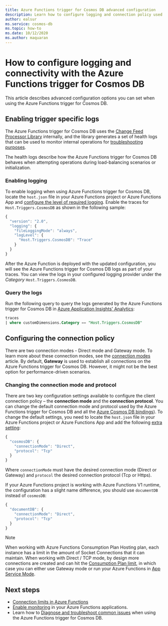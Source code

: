 ```yaml
---
title: Azure Functions trigger for Cosmos DB advanced configuration
description: Learn how to configure logging and connection policy used by Azure Functions trigger for Cosmos DB
author: ealsur
ms.service: cosmos-db
ms.topic: how-to
ms.date: 10/12/2020
ms.author: maquaran
---
```


# How to configure logging and connectivity with the Azure Functions trigger for Cosmos DB

This article describes advanced configuration options you can set when using the Azure Functions trigger for Cosmos DB.

## Enabling trigger specific logs

The Azure Functions trigger for Cosmos DB uses the [Change Feed Processor Library](./change-feed-processor.md) internally, and the library generates a set of health logs that can be used to monitor internal operations for [troubleshooting purposes](./troubleshoot-changefeed-functions.md).

The health logs describe how the Azure Functions trigger for Cosmos DB behaves when attempting operations during load-balancing scenarios or initialization.

### Enabling logging

To enable logging when using Azure Functions trigger for Cosmos DB, locate the `host.json` file in your Azure Functions project or Azure Functions App and [configure the level of required logging](../azure-functions/functions-monitoring.md#log-configuration-in-hostjson). Enable the traces for  `Host.Triggers.CosmosDB` as shown in the following sample:

```js
{
  "version": "2.0",
  "logging": {
    "fileLoggingMode": "always",
    "logLevel": {
      "Host.Triggers.CosmosDB": "Trace"
    }
  }
}
```

After the Azure Function is deployed with the updated configuration, you will see the Azure Functions trigger for Cosmos DB logs as part of your traces. You can view the logs in your configured logging provider under the *Category* `Host.Triggers.CosmosDB`.

### Query the logs

Run the following query to query the logs generated by the Azure Functions trigger for Cosmos DB in [Azure Application Insights' Analytics](../azure-monitor/app/analytics.md):

```sql
traces
| where customDimensions.Category == "Host.Triggers.CosmosDB"
```

## Configuring the connection policy

There are two connection modes - Direct mode and Gateway mode. To learn more about these connection modes, see the [connection modes](sql-sdk-connection-modes.md) article. By default, **Gateway** is used to establish all connections on the Azure Functions trigger for Cosmos DB. However, it might not be the best option for performance-driven scenarios.

### Changing the connection mode and protocol

There are two key configuration settings available to configure the client connection policy – the **connection mode** and the **connection protocol**. You can change the default connection mode and protocol used by the Azure Functions trigger for Cosmos DB and all the [Azure Cosmos DB bindings](../azure-functions/functions-bindings-cosmosdb-v2-output.md)). To change the default settings, you need to locate the `host.json` file in your Azure Functions project or Azure Functions App and add the following [extra setting](../azure-functions/functions-bindings-cosmosdb-v2-output.md#hostjson-settings):

```js
{
  "cosmosDB": {
    "connectionMode": "Direct",
    "protocol": "Tcp"
  }
}
```

Where `connectionMode` must have the desired connection mode (Direct or Gateway) and `protocol` the desired connection protocol (Tcp or Https). 

If your Azure Functions project is working with Azure Functions V1 runtime, the configuration has a slight name difference, you should use `documentDB` instead of `cosmosDB`:

```js
{
  "documentDB": {
    "connectionMode": "Direct",
    "protocol": "Tcp"
  }
}
```

> [!NOTE]
> When working with Azure Functions Consumption Plan Hosting plan, each instance has a limit in the amount of Socket Connections that it can maintain. When working with Direct / TCP mode, by design more connections are created and can hit the [Consumption Plan limit](../azure-functions/manage-connections.md#connection-limit), in which case you can either use Gateway mode or run your Azure Functions in [App Service Mode](../azure-functions/functions-scale.md#app-service-plan).

## Next steps

* [Connection limits in Azure Functions](../azure-functions/manage-connections.md#connection-limit)
* [Enable monitoring](../azure-functions/functions-monitoring.md) in your Azure Functions applications.
* Learn how to [Diagnose and troubleshoot common issues](./troubleshoot-changefeed-functions.md) when using the Azure Functions trigger for Cosmos DB.